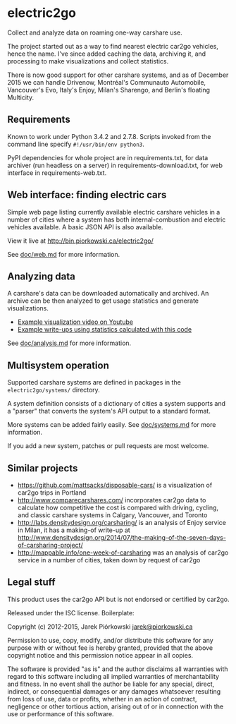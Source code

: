 electric2go
===========

Collect and analyze data on roaming one-way carshare use.

The project started out as a way to find nearest electric car2go vehicles,
hence the name. I've since added caching the data, archiving it,
and processing to make visualizations and collect statistics.

There is now good support for other carshare systems, and as of December 2015
we can handle Drivenow, Montréal's Communauto Automobile, Vancouver's Evo,
Italy's Enjoy, Milan's Sharengo, and Berlin's floating Multicity.


Requirements
------------

Known to work under Python 3.4.2 and 2.7.8.
Scripts invoked from the command line specify `#!/usr/bin/env python3`.

PyPI dependencies for whole project are in requirements.txt,
for data archiver (run headless on a server) in requirements-download.txt,
for web interface in requirements-web.txt.


Web interface: finding electric cars
------------------------------------

Simple web page listing currently available electric carshare vehicles
in a number of cities where a system has both internal-combustion
and electric vehicles available. A basic JSON API is also available.

View it live at http://bin.piorkowski.ca/electric2go/

See [doc/web.md](doc/web.md) for more information.


Analyzing data
--------------

A carshare's data can be downloaded automatically and archived. An archive
can be then analyzed to get usage statistics and generate visualizations.

* [Example visualization video on Youtube](https://www.youtube.com/watch?v=UOqA-un8oeU)
* [Example write-ups using statistics calculated with this code](http://piorkowski.ca/rev/tag/carshare/)

See [doc/analysis.md](doc/analysis.md) for more information.


Multisystem operation
---------------------

Supported carshare systems are defined in packages in
the `electric2go/systems/` directory.

A system definition consists of a dictionary of cities a system supports
and a "parser" that converts the system's API output to a standard format. 

More systems can be added fairly easily.
See [doc/systems.md](doc/systems.md) for more information.

If you add a new system, patches or pull requests are most welcome.


Similar projects
----------------

- https://github.com/mattsacks/disposable-cars/ is a visualization of
car2go trips in Portland
- http://www.comparecarshares.com/ incorporates car2go data to calculate 
how competitive the cost is compared with driving, cycling, 
and classic carshare systems in Calgary, Vancouver, and Toronto
- http://labs.densitydesign.org/carsharing/ is an analysis of Enjoy service
in Milan, it has a making-of write-up at
http://www.densitydesign.org/2014/07/the-making-of-the-seven-days-of-carsharing-project/
- http://mappable.info/one-week-of-carsharing was an analysis of
car2go service in a number of cities, taken down by request of car2go


Legal stuff
-----------

This product uses the car2go API but is not endorsed or certified by car2go.

Released under the ISC license. Boilerplate:

Copyright (c) 2012-2015, Jarek Piórkowski <jarek@piorkowski.ca>
		
Permission to use, copy, modify, and/or distribute this software for any purpose with or without fee is hereby granted, provided that the above copyright notice and this permission notice appear in all copies.
		
The software is provided "as is" and the author disclaims all warranties with regard to this software including all implied warranties of merchantability and fitness. In no event shall the author be liable for any special, direct, indirect, or consequential damages or any damages whatsoever resulting from loss of use,
data or profits, whether in an action of contract, negligence or other tortious action, arising out of or in connection with the use or performance of this software. 
